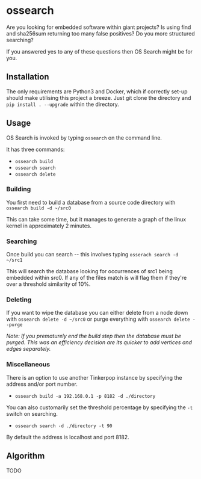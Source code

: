 # ossearch
Are you looking for embedded software within giant projects? Is using find and sha256sum returning too many false positives? Do you more structured searching?

If you answered yes to any of these questions then OS Search might be for you.

## Installation
The only requirements are Python3 and Docker, which if correctly set-up should make utilising this project a breeze. 
Just git clone the directory and ```pip install . --upgrade``` within the directory.

## Usage
OS Search is invoked by typing ```ossearch``` on the command line.

It has three commands:
- ```ossearch build```
- ```ossearch search```
- ```ossearch delete```

### Building
You first need to build a database from a source code directory with ```ossearch build -d ~/src0```

This can take some time, but it manages to generate a graph of the linux kernel in approximately 2 minutes.

### Searching
Once build you can search -- this involves typing ```osserach search -d ~/src1```

This will search the database looking for occurrences of src1 being embedded within src0. If any of the files match is will flag them if they're over a threshold similarity of 10%.

### Deleting
If you want to wipe the database you can either delete from a node down with ```ossearch delete -d ~/src0``` or purge everything with ```ossearch delete --purge```

*Note: If you prematurely end the build step then the database must be purged. This was an efficiency decision are its quicker to add vertices and edges separately.*

### Miscellaneous
There is an option to use another Tinkerpop instance by specifying the address and/or port number.

- ```ossearch build -a 192.168.0.1 -p 8182 -d ./directory```

You can also customarily set the threshold percentage by specifying the ```-t``` switch on searching.

- ```ossearch search -d ./directory -t 90```

By default the address is localhost and port 8182.

## Algorithm
TODO
